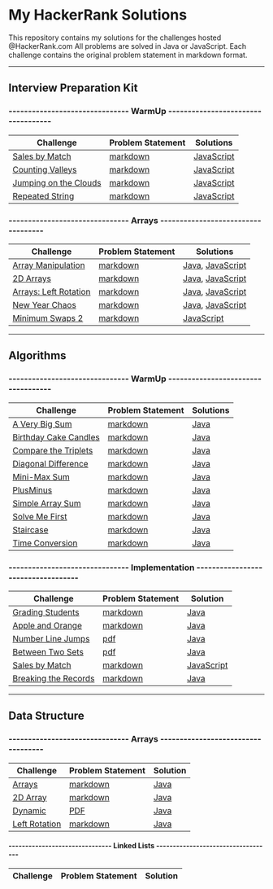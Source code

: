 # My HackerRank Solutions

This repository contains my solutions for the challenges hosted @HackerRank.com All problems are solved in Java or JavaScript. Each challenge contains the original problem statement in markdown format.

-----------------------------------------------------------------------------------------------------------------------
## Interview Preparation Kit
### ------------------------------- WarmUp -----------------------------------

Challenge | Problem Statement | Solutions
----------|-------------------|----------|
[Sales by Match](https://www.hackerrank.com/challenges/sock-merchant/problem?h_l=interview&playlist_slugs%5B%5D=interview-preparation-kit&playlist_slugs%5B%5D=warmup) | [markdown](src/InterviewPreparationKit/WarmUp/SalesByMatch/README.md) | [JavaScript](src/InterviewPreparationKit/WarmUp/SalesByMatch/Solution.js)
[Counting Valleys](https://www.hackerrank.com/challenges/sock-merchant/problem?h_l=interview&playlist_slugs%5B%5D=interview-preparation-kit&playlist_slugs%5B%5D=warmup) | [markdown](src/InterviewPreparationKit/WarmUp/CountingValleys/README.md) | [JavaScript](src/InterviewPreparationKit/WarmUp/CountingValleys/Solution.js)
[Jumping on the Clouds](https://www.hackerrank.com/challenges/jumping-on-the-clouds/problem?h_l=interview&playlist_slugs%5B%5D=interview-preparation-kit&playlist_slugs%5B%5D=warmup) | [markdown](src/InterviewPreparationKit/WarmUp/JumpingOnTheClouds/README.md) | [JavaScript](src/InterviewPreparationKit/WarmUp/JumpingOnTheClouds/Solution.js)
[Repeated String](https://www.hackerrank.com/challenges/repeated-string/problem?h_l=interview&playlist_slugs%5B%5D=interview-preparation-kit&playlist_slugs%5B%5D=warmup) | [markdown](src/InterviewPreparationKit/WarmUp/RepeatedString/README.md) | [JavaScript](src/InterviewPreparationKit/WarmUp/RepeatedString/Solution.js)

### ------------------------------- Arrays -----------------------------------

Challenge | Problem Statement | Solutions
----------|-------------------|----------|
[Array Manipulation](https://www.hackerrank.com/challenges/crush/problem?isFullScreen=true&h_l=interview&playlist_slugs%5B%5D=interview-preparation-kit&playlist_slugs%5B%5D=arrays) | [markdown](src/InterviewPreparationKit/Arrays/ArrayManipulation/README.md) | [Java](src/InterviewPreparationKit/Arrays/ArrayManipulation/Solution.java), [JavaScript](src/InterviewPreparationKit/Arrays/ArrayManipulation/Solution.js)
[2D Arrays](https://www.hackerrank.com/challenges/2d-array/problem?isFullScreen=true&h_l=interview&playlist_slugs%5B%5D=interview-preparation-kit&playlist_slugs%5B%5D=arrays) | [markdown](src/InterviewPreparationKit/Arrays/Arrays2D/README.md) | [Java](src/InterviewPreparationKit/Arrays/Arrays2D/Solution.java), [JavaScript](src/InterviewPreparationKit/Arrays/Arrays2D/Solution.js)
[Arrays: Left Rotation](https://www.hackerrank.com/challenges/ctci-array-left-rotation/problem?h_l=interview&playlist_slugs%5B%5D=interview-preparation-kit&playlist_slugs%5B%5D=arrays) | [markdown](src/InterviewPreparationKit/Arrays/ArraysLeftRotation/README.md) | [Java](src/InterviewPreparationKit/Arrays/ArraysLeftRotation/Solution.java), [JavaScript](src/InterviewPreparationKit/Arrays/ArraysLeftRotation/Solution.js)
[New Year Chaos](https://www.hackerrank.com/challenges/new-year-chaos/problem?h_l=interview&playlist_slugs%5B%5D=interview-preparation-kit&playlist_slugs%5B%5D=arrays) | [markdown](src/InterviewPreparationKit/Arrays/NewYearChaos/README.md) | [Java](src/InterviewPreparationKit/Arrays/NewYearChaos/Solution.java), [JavaScript](src/InterviewPreparationKit/Arrays/NewYearChaos/Solution.js)
[Minimum Swaps 2](https://www.hackerrank.com/challenges/minimum-swaps-2/problem?h_l=interview&playlist_slugs%5B%5D=interview-preparation-kit&playlist_slugs%5B%5D=arrays) | [markdown](src/InterviewPreparationKit/Arrays/MinimumSwaps2/README.md) | [JavaScript](src/InterviewPreparationKit/Arrays/MinimumSwaps2/Solution.js)

-----------------------------------------------------------------------------------------------------------------------
## Algorithms

### ------------------------------- WarmUp -----------------------------------
Challenge | Problem Statement | Solutions 
----------|-------------------|----------|
[A Very Big Sum](https://www.hackerrank.com/challenges/a-very-big-sum) | [markdown](src/Algorithms/WarmUp/AVeryBigSum/README.md) | [Java](src/Algorithms/WarmUp/AVeryBigSum/Solution.java) 
[Birthday Cake Candles](https://www.hackerrank.com/challenges/birthday-cake-candles) | [markdown](src/Algorithms/WarmUp/BirthdayCakeCandles/README.md) | [Java](src/Algorithms/WarmUp/BirthdayCakeCandles/Solution.java) 
[Compare the Triplets](https://www.hackerrank.com/challenges/compare-the-triplets) | [markdown](src/Algorithms/WarmUp/CompareTheTriplets/README.md) | [Java](src/Algorithms/WarmUp/CompareTheTriplets/Solution.java) 
[Diagonal Difference](https://www.hackerrank.com/challenges/diagonal-difference) | [markdown](src/Algorithms/WarmUp/DiagonalDifference/README.md) | [Java](src/Algorithms/WarmUp/DiagonalDifference/Solution.java) 
[Mini-Max Sum](https://www.hackerrank.com/challenges/mini-max-sum) | [markdown](src/Algorithms/WarmUp/MiniMaxSum/README.md) | [Java](src/Algorithms/WarmUp/MiniMaxSum/Solution.java) 
[PlusMinus](https://www.hackerrank.com/challenges/plus-minus) | [markdown](src/Algorithms/WarmUp/PlusMinus/README.md) | [Java](src/Algorithms/WarmUp/PlusMinus/Solution.java) 
[Simple Array Sum](https://www.hackerrank.com/challenges/simple-array-sum) | [markdown](src/Algorithms/WarmUp/SimpleArraySum/README.md) | [Java](src/Algorithms/WarmUp/SimpleArraySum/Solution.java) 
[Solve Me First](https://www.hackerrank.com/challenges/solve-me-first) | [markdown](src/Algorithms/WarmUp/SolveMeFirst/README.md) | [Java](src/Algorithms/WarmUp/SolveMeFirst/Solution.java) 
[Staircase](https://www.hackerrank.com/challenges/staircase) | [markdown](src/Algorithms/WarmUp/Staircase/README.md) | [Java](src/Algorithms/WarmUp/Staircase/Solution.java)
[Time Conversion](https://www.hackerrank.com/challenges/time-conversion) | [markdown](src/Algorithms/WarmUp/TimeConversion/README.md) | [Java](src/Algorithms/WarmUp/TimeConversion/Solution.java)

### ------------------------------- Implementation -----------------------------------
Challenge| Problem Statement | Solution
----------|-------------------|----------|
[Grading Students](https://www.hackerrank.com/challenges/grading-students/problem) | [markdown](src/Algorithms/Implementation/GradingStudents/README.md) | [Java](src/Algorithms/Implementation/GradingStudents/Solution.java)
[Apple and Orange](https://www.hackerrank.com/challenges/apple-and-orange/problem) | [markdown](src/Algorithms/Implementation/AppleAndOrange/README.md) | [Java](src/Algorithms/Implementation/AppleAndOrange/Solution.java)
[Number Line Jumps](https://www.hackerrank.com/challenges/kangaroo/problem) | [pdf](src/Algorithms/Implementation/Kangaroo/Kangaroo_problemstatement.pdf) | [Java](src/Algorithms/Implementation/Kangaroo/Solution.java)
[Between Two Sets](https://www.hackerrank.com/challenges/between-two-sets/problem) | [pdf](src/Algorithms/Implementation/BetweenTwoSets/between-two-sets.pdf) | [Java](src/Algorithms/Implementation/BetweenTwoSets/Solution.java)
[Sales by Match](https://www.hackerrank.com/challenges/sock-merchant/problem) | [markdown](src/Algorithms/Implementation/SalesByMatch/README.md) | [JavaScript](src/Algorithms/Implementation/SalesByMatch/Solution.js)
[Breaking the Records](https://www.hackerrank.com/challenges/breaking-best-and-worst-records/problem) | [markdown](src/Algorithms/Implementation/BreakingTheRecords/breaking-the-records.pdf) | [Java](src/Algorithms/Implementation/BreakingTheRecords/Solution.java)

-----------------------------------------------------------------------------------------------------------------------
## Data Structure
### ------------------------------- Arrays -----------------------------------
Challenge| Problem Statement | Solution
----------|-------------------|----------|
[Arrays](https://www.hackerrank.com/challenges/arrays-ds/problem) | [markdown](src/DataStructures/Arrays/DS_Arrays/README.md) | [Java](src/DataStructures/Arrays/DS_Arrays/Solution.java)
[2D Array](https://www.hackerrank.com/challenges/2d-array/problem) | [markdown](src/DataStructures/Arrays/DS_2DArrays/README.md) | [Java](src/DataStructures/Arrays/DS_2DArrays/Solution.java)
[Dynamic](https://www.hackerrank.com/challenges/dynamic-array/problem) | [PDF](src/DataStructures/Arrays/DS_Dynamic/dynamic-array-English.pdf) | [Java](src/DataStructures/Arrays/DS_Dynamic/Solution.java)
[Left Rotation](https://www.hackerrank.com/challenges/array-left-rotation/problem) | [markdown](src/DataStructures/Arrays/LeftRotation/README.md) | [Java](src/DataStructures/Arrays/LeftRotation/Solution.java)

#### ------------------------------- Linked Lists -----------------------------------

Challenge| Problem Statement | Solution
----------|-------------------|----------|
